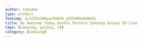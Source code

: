 ```yaml
---
author: tokodab
type: product
featimg: 1LIZfEU2NUywiPmNI0_qYD54MUak0BHZx
title: Be Awesome Today Quotes Pattern Samsung Galaxy S9 Case
tags: [samsung, galaxy, s9]
category: [samsung]
---
```


